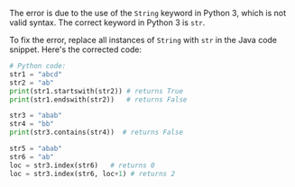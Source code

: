 
The error is due to the use of the `String` keyword in Python 3, which is not valid syntax. The correct keyword in Python 3 is `str`.

To fix the error, replace all instances of `String` with `str` in the Java code snippet. Here's the corrected code:
```py
# Python code:
str1 = "abcd"
str2 = "ab"
print(str1.startswith(str2)) # returns True
print(str1.endswith(str2))   # returns False

str3 = "abab"
str4 = "bb"
print(str3.contains(str4))  # returns False

str5 = "abab"
str6 = "ab"
loc = str3.index(str6)   # returns 0
loc = str3.index(str6, loc+1) # returns 2
```
